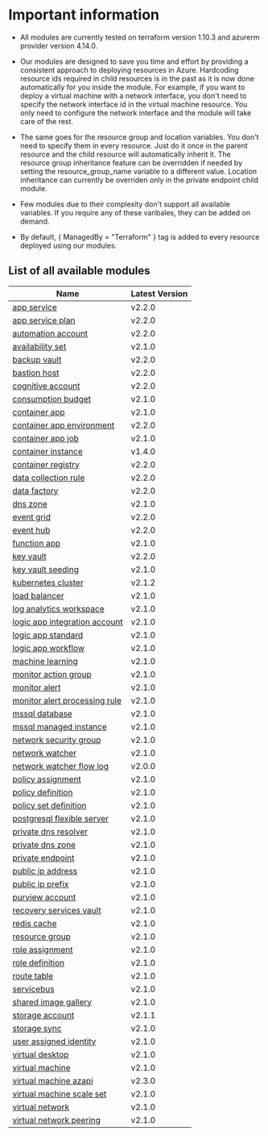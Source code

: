 # Important information
* All modules are currently tested on terraform version 1.10.3 and azurerm provider version 4.14.0.

* Our modules are designed to save you time and effort by providing a consistent approach to deploying resources in Azure. Hardcoding resource ids required in child resources is in the past as it is now done automatically for you inside the module. For example, if you want to deploy a virtual machine with a network interface, you don't need to specify the network interface id in the virtual machine resource. You only need to configure the network interface and the module will take care of the rest.

* The same goes for the resource group and location variables. You don't need to specify them in every resource. Just do it once in the parent resource and the child resource will automatically inherit it. The resource group inheritance feature can be overridden if needed by setting the resource_group_name variable to a different value. Location inheritance can currently be overriden only in the private endpoint child module.

* Few modules due to their complexity don't support all available variables. If you require any of these varibales, they can be added on demand.

* By default, { ManagedBy = "Terraform" } tag is added to every resource deployed using our modules.

## List of all available modules


| Name | Latest Version |
| ---- | -------------- |
| [app service](./app-service/README.md) | v2.2.0 |
| [app service plan](./app-service-plan/README.md) | v2.2.0 |
| [automation account](./automation-account/README.md) | v2.2.0 |
| [availability set](./availability-set/README.md) | v2.1.0 |
| [backup vault](./backup-vault/README.md) | v2.2.0 |
| [bastion host](./bastion-host/README.md) | v2.2.0 |
| [cognitive account](./cognitive-account/README.md) | v2.2.0 |
| [consumption budget](./consumption-budget/README.md) | v2.1.0 |
| [container app](./container-app/README.md) | v2.1.0 |
| [container app environment](./container-app-environment/README.md) | v2.2.0 |
| [container app job](./container-app-job/README.md) | v2.1.0 |
| [container instance](./container-instance/README.md) | v1.4.0 |
| [container registry](./container-registry/README.md) | v2.2.0 |
| [data collection rule](./data-collection-rule/README.md) | v2.2.0 |
| [data factory](./data-factory/README.md) | v2.2.0 |
| [dns zone](./dns-zone/README.md) | v2.1.0 |
| [event grid](./event-grid/README.md) | v2.2.0 |
| [event hub](./event-hub/README.md) | v2.2.0 |
| [function app](./function-app/README.md) | v2.1.0 |
| [key vault](./key-vault/README.md) | v2.2.0 |
| [key vault seeding](./key-vault-seeding/README.md) | v2.1.0 |
| [kubernetes cluster](./kubernetes-cluster/README.md) | v2.1.2 |
| [load balancer](./load-balancer/README.md) | v2.1.0 |
| [log analytics workspace](./log-analytics-workspace/README.md) | v2.1.0 |
| [logic app integration account](./logic-app-integration-account/README.md) | v2.1.0 |
| [logic app standard](./logic-app-standard/README.md) | v2.1.0 |
| [logic app workflow](./logic-app-workflow/README.md) | v2.1.0 |
| [machine learning](./machine-learning/README.md) | v2.1.0 |
| [monitor action group](./monitor-action-group/README.md) | v2.1.0 |
| [monitor alert](./monitor-alert/README.md) | v2.1.0 |
| [monitor alert processing rule](./monitor-alert-processing-rule/README.md) | v2.1.0 |
| [mssql database](./mssql-database/README.md) | v2.1.0 |
| [mssql managed instance](./mssql-managed-instance/README.md) | v2.1.0 |
| [network security group](./network-security-group/README.md) | v2.1.0 |
| [network watcher](./network-watcher/README.md) | v2.1.0 |
| [network watcher flow log](./network-watcher-flow-log/README.md) | v2.0.0 |
| [policy assignment](./policy-assignment/README.md) | v2.1.0 |
| [policy definition](./policy-definition/README.md) | v2.1.0 |
| [policy set definition](./policy-set-definition/README.md) | v2.1.0 |
| [postgresql flexible server](./postgresql-flexible-server/README.md) | v2.1.0 |
| [private dns resolver](./private-dns-resolver/README.md) | v2.1.0 |
| [private dns zone](./private-dns-zone/README.md) | v2.1.0 |
| [private endpoint](./private-endpoint/README.md) | v2.1.0 |
| [public ip address](./public-ip-address/README.md) | v2.1.0 |
| [public ip prefix](./public-ip-prefix/README.md) | v2.1.0 |
| [purview account](./purview-account/README.md) | v2.1.0 |
| [recovery services vault](./recovery-services-vault/README.md) | v2.1.0 |
| [redis cache](./redis-cache/README.md) | v2.1.0 |
| [resource group](./resource-group/README.md) | v2.1.0 |
| [role assignment](./role-assignment/README.md) | v2.1.0 |
| [role definition](./role-definition/README.md) | v2.1.0 |
| [route table](./route-table/README.md) | v2.1.0 |
| [servicebus](./servicebus/README.md) | v2.1.0 |
| [shared image gallery](./shared-image-gallery/README.md) | v2.1.0 |
| [storage account](./storage-account/README.md) | v2.1.1 |
| [storage sync](./storage-sync/README.md) | v2.1.0 |
| [user assigned identity](./user-assigned-identity/README.md) | v2.1.0 |
| [virtual desktop](./virtual-desktop/README.md) | v2.1.0 |
| [virtual machine](./virtual-machine/README.md) | v2.1.0 |
| [virtual machine azapi](./virtual-machine-azapi/README.md) | v2.3.0 |
| [virtual machine scale set](./virtual-machine-scale-set/README.md) | v2.1.0 |
| [virtual network](./virtual-network/README.md) | v2.1.0 |
| [virtual network peering](./virtual-network-peering/README.md) | v2.1.0 |
